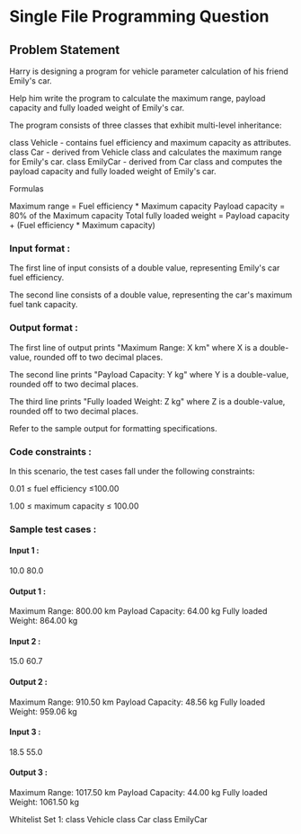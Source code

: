 # Single File Programming Question

## Problem Statement

Harry is designing a program for vehicle parameter calculation of his friend Emily's car.

Help him write the program to calculate the maximum range, payload capacity and fully loaded weight of Emily's car.

The program consists of three classes that exhibit multi-level inheritance:

class Vehicle - contains fuel efficiency and maximum capacity as attributes.
class Car - derived from Vehicle class and calculates the maximum range for Emily's car.
class EmilyCar - derived from Car class and computes the payload capacity and fully loaded weight of Emily's car.

Formulas

Maximum range = Fuel efficiency * Maximum capacity
Payload capacity = 80% of the Maximum capacity
Total fully loaded weight = Payload capacity + (Fuel efficiency * Maximum capacity)

### Input format :

The first line of input consists of a double value, representing Emily's car fuel efficiency.

The second line consists of a double value, representing the car's maximum fuel tank capacity.

### Output format :

The first line of output prints "Maximum Range: X km" where X is a double-value, rounded off to two decimal places.

The second line prints "Payload Capacity: Y kg" where Y is a double-value, rounded off to two decimal places.

The third line prints "Fully loaded Weight: Z kg" where Z is a double-value, rounded off to two decimal places.

Refer to the sample output for formatting specifications.

### Code constraints :

In this scenario, the test cases fall under the following constraints:

0.01 ≤ fuel efficiency ≤100.00

1.00 ≤ maximum capacity ≤ 100.00

### Sample test cases :

#### Input 1 :

10.0
80.0

#### Output 1 :

Maximum Range: 800.00 km
Payload Capacity: 64.00 kg
Fully loaded Weight: 864.00 kg

#### Input 2 :

15.0
60.7

#### Output 2 :

Maximum Range: 910.50 km
Payload Capacity: 48.56 kg
Fully loaded Weight: 959.06 kg

#### Input 3 :

18.5
55.0

#### Output 3 :

Maximum Range: 1017.50 km
Payload Capacity: 44.00 kg
Fully loaded Weight: 1061.50 kg

Whitelist
Set 1:
class Vehicle
class Car
class EmilyCar
